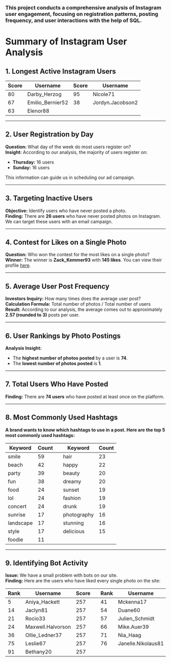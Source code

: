 ### This project conducts a comprehensive analysis of Instagram user engagement, focusing on registration patterns, posting frequency, and user interactions with the help of SQL.
# Summary of Instagram User Analysis

## 1. Longest Active Instagram Users
| Score | Username              | Score | Username            |
|-------|-----------------------|-------|---------------------|
| 80    | Darby_Herzog         | 95    | Nicole71            |
| 67    | Emilio_Bernier52     | 38    | Jordyn.Jacobson2    |
| 63    | Elenor88             |       |                     |

---

## 2. User Registration by Day
**Question:** What day of the week do most users register on?  
**Insight:** According to our analysis, the majority of users register on:
- **Thursday:** 16 users
- **Sunday:** 16 users  

This information can guide us in scheduling our ad campaign.

---

## 3. Targeting Inactive Users
**Objective:** Identify users who have never posted a photo.  
**Finding:** There are **26 users** who have never posted photos on Instagram. We can target these users with an email campaign.

---

## 4. Contest for Likes on a Single Photo
**Question:** Who won the contest for the most likes on a single photo?  
**Winner:** The winner is **Zack_Kemmer93** with **145 likes**. You can view their profile [here](#).

---

## 5. Average User Post Frequency
**Investors Inquiry:** How many times does the average user post?  
**Calculation Formula:** Total number of photos / Total number of users  
**Result:** According to our analysis, the average comes out to approximately **2.57 (rounded to 3)** posts per user.

---

## 6. User Rankings by Photo Postings
**Analysis Insight:**  
- The **highest number of photos posted** by a user is **74**.  
- The **lowest number of photos posted** is **1**.

---

## 7. Total Users Who Have Posted
**Finding:** There are **74 users** who have posted at least once on the platform.

---

## 8. Most Commonly Used Hashtags
**A brand wants to know which hashtags to use in a post. Here are the top 5 most commonly used hashtags:**

| Keyword     | Count |  | Keyword     | Count |
|-------------|-------|--|-------------|-------|
| smile       | 59    |  | hair        | 23    |
| beach       | 42    |  | happy       | 22    |
| party       | 39    |  | beauty      | 20    |
| fun         | 38    |  | dreamy      | 20    |
| food        | 24    |  | sunset      | 19    |
| lol         | 24    |  | fashion     | 19    |
| concert     | 24    |  | drunk       | 19    |
| sunrise     | 17    |  | photography | 16    |
| landscape   | 17    |  | stunning    | 16    |
| style       | 17    |  | delicious   | 15    |
| foodie      | 11    |  |             |       |

---

## 9. Identifying Bot Activity
**Issue:** We have a small problem with bots on our site.  
**Finding:** Here are the users who have liked every single photo on the site:

| Rank | Username              | Score |  | Rank | Username              | Score |
|------|-----------------------|-------|--|------|-----------------------|-------|
| 5    | Aniya_Hackett        | 257   |  | 41   | Mckenna17            | 257   |
| 14   | Jaclyn81              | 257   |  | 54   | Duane60              | 257   |
| 21   | Rocio33              | 257   |  | 57   | Julien_Schmidt       | 257   |
| 24   | Maxwell.Halvorson    | 257   |  | 66   | Mike.Auer39          | 257   |
| 36   | Ollie_Ledner37       | 257   |  | 71   | Nia_Haag             | 257   |
| 75   | Leslie67             | 257   |  | 76   | Janelle.Nikolaus81   | 257   |
| 91   | Bethany20            | 257   |  |      |                       |       |
